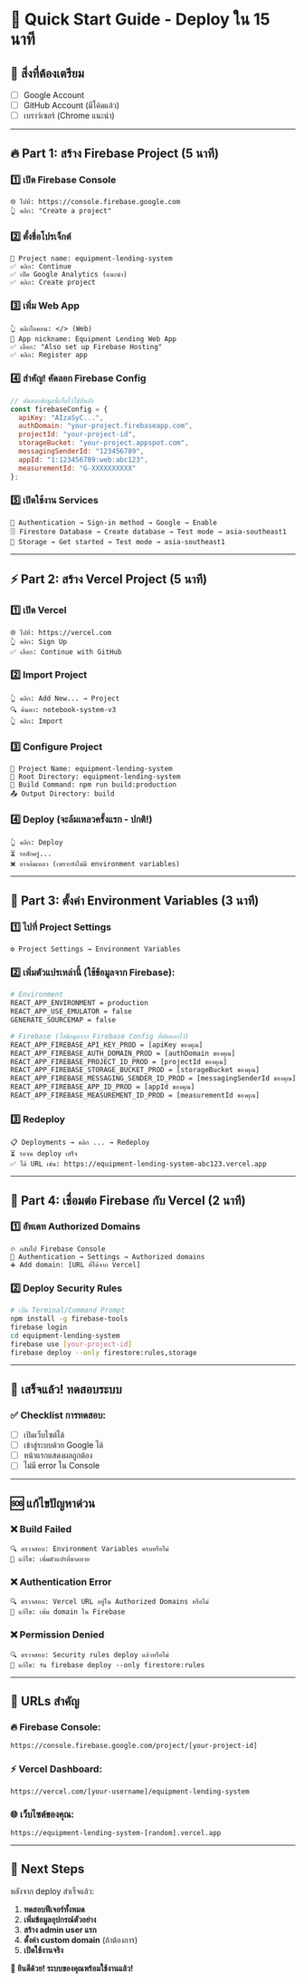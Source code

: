# 🚀 Quick Start Guide - Deploy ใน 15 นาที

## 📝 สิ่งที่ต้องเตรียม
- [ ] Google Account
- [ ] GitHub Account (มีโค้ดแล้ว)
- [ ] เบราว์เซอร์ (Chrome แนะนำ)

---

## 🔥 Part 1: สร้าง Firebase Project (5 นาที)

### 1️⃣ เปิด Firebase Console
```
🌐 ไปที่: https://console.firebase.google.com
👆 คลิก: "Create a project"
```

### 2️⃣ ตั้งชื่อโปรเจ็กต์
```
📝 Project name: equipment-lending-system
✅ คลิก: Continue
✅ เปิด Google Analytics (แนะนำ)
✅ คลิก: Create project
```

### 3️⃣ เพิ่ม Web App
```
👆 คลิกไอคอน: </> (Web)
📝 App nickname: Equipment Lending Web App
✅ เลือก: "Also set up Firebase Hosting"
✅ คลิก: Register app
```

### 4️⃣ **สำคัญ!** คัดลอก Firebase Config
```javascript
// คัดลอกข้อมูลนี้เก็บไว้ใช้ทีหลัง
const firebaseConfig = {
  apiKey: "AIzaSyC...",
  authDomain: "your-project.firebaseapp.com",
  projectId: "your-project-id",
  storageBucket: "your-project.appspot.com",
  messagingSenderId: "123456789",
  appId: "1:123456789:web:abc123",
  measurementId: "G-XXXXXXXXXX"
};
```

### 5️⃣ เปิดใช้งาน Services
```
🔐 Authentication → Sign-in method → Google → Enable
🗄️ Firestore Database → Create database → Test mode → asia-southeast1
📁 Storage → Get started → Test mode → asia-southeast1
```

---

## ⚡ Part 2: สร้าง Vercel Project (5 นาที)

### 1️⃣ เปิด Vercel
```
🌐 ไปที่: https://vercel.com
👆 คลิก: Sign Up
✅ เลือก: Continue with GitHub
```

### 2️⃣ Import Project
```
👆 คลิก: Add New... → Project
🔍 ค้นหา: notebook-system-v3
👆 คลิก: Import
```

### 3️⃣ Configure Project
```
📝 Project Name: equipment-lending-system
📁 Root Directory: equipment-lending-system
🔧 Build Command: npm run build:production
📤 Output Directory: build
```

### 4️⃣ Deploy (จะล้มเหลวครั้งแรก - ปกติ!)
```
👆 คลิก: Deploy
⏳ รอสักครู่...
❌ อาจล้มเหลว (เพราะยังไม่มี environment variables)
```

---

## 🔧 Part 3: ตั้งค่า Environment Variables (3 นาที)

### 1️⃣ ไปที่ Project Settings
```
⚙️ Project Settings → Environment Variables
```

### 2️⃣ เพิ่มตัวแปรเหล่านี้ (ใช้ข้อมูลจาก Firebase):

```bash
# Environment
REACT_APP_ENVIRONMENT = production
REACT_APP_USE_EMULATOR = false
GENERATE_SOURCEMAP = false

# Firebase (ใส่ข้อมูลจาก Firebase Config ที่คัดลอกไว้)
REACT_APP_FIREBASE_API_KEY_PROD = [apiKey ของคุณ]
REACT_APP_FIREBASE_AUTH_DOMAIN_PROD = [authDomain ของคุณ]
REACT_APP_FIREBASE_PROJECT_ID_PROD = [projectId ของคุณ]
REACT_APP_FIREBASE_STORAGE_BUCKET_PROD = [storageBucket ของคุณ]
REACT_APP_FIREBASE_MESSAGING_SENDER_ID_PROD = [messagingSenderId ของคุณ]
REACT_APP_FIREBASE_APP_ID_PROD = [appId ของคุณ]
REACT_APP_FIREBASE_MEASUREMENT_ID_PROD = [measurementId ของคุณ]
```

### 3️⃣ Redeploy
```
📋 Deployments → คลิก ... → Redeploy
⏳ รอจน deploy เสร็จ
✅ ได้ URL เช่น: https://equipment-lending-system-abc123.vercel.app
```

---

## 🔗 Part 4: เชื่อมต่อ Firebase กับ Vercel (2 นาที)

### 1️⃣ อัพเดท Authorized Domains
```
🔥 กลับไป Firebase Console
🔐 Authentication → Settings → Authorized domains
➕ Add domain: [URL ที่ได้จาก Vercel]
```

### 2️⃣ Deploy Security Rules
```bash
# เปิด Terminal/Command Prompt
npm install -g firebase-tools
firebase login
cd equipment-lending-system
firebase use [your-project-id]
firebase deploy --only firestore:rules,storage
```

---

## 🎉 เสร็จแล้ว! ทดสอบระบบ

### ✅ Checklist การทดสอบ:
- [ ] เปิดเว็บไซต์ได้
- [ ] เข้าสู่ระบบด้วย Google ได้
- [ ] หน้าแรกแสดงผลถูกต้อง
- [ ] ไม่มี error ใน Console

---

## 🆘 แก้ไขปัญหาด่วน

### ❌ Build Failed
```
🔍 ตรวจสอบ: Environment Variables ครบหรือไม่
🔧 แก้ไข: เพิ่มตัวแปรที่ขาดหาย
```

### ❌ Authentication Error
```
🔍 ตรวจสอบ: Vercel URL อยู่ใน Authorized Domains หรือไม่
🔧 แก้ไข: เพิ่ม domain ใน Firebase
```

### ❌ Permission Denied
```
🔍 ตรวจสอบ: Security rules deploy แล้วหรือไม่
🔧 แก้ไข: รัน firebase deploy --only firestore:rules
```

---

## 📱 URLs สำคัญ

### 🔥 Firebase Console:
```
https://console.firebase.google.com/project/[your-project-id]
```

### ⚡ Vercel Dashboard:
```
https://vercel.com/[your-username]/equipment-lending-system
```

### 🌐 เว็บไซต์ของคุณ:
```
https://equipment-lending-system-[random].vercel.app
```

---

## 🎯 Next Steps

หลังจาก deploy สำเร็จแล้ว:

1. **ทดสอบฟีเจอร์ทั้งหมด**
2. **เพิ่มข้อมูลอุปกรณ์ตัวอย่าง**
3. **สร้าง admin user แรก**
4. **ตั้งค่า custom domain** (ถ้าต้องการ)
5. **เปิดใช้งานจริง**

**🎊 ยินดีด้วย! ระบบของคุณพร้อมใช้งานแล้ว!**